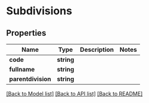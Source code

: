 # Subdivisions

## Properties
Name | Type | Description | Notes
------------ | ------------- | ------------- | -------------
**code** | **string** |  | 
**fullname** | **string** |  | 
**parentdivision** | **string** |  | 

[[Back to Model list]](../README.md#documentation-for-models) [[Back to API list]](../README.md#documentation-for-api-endpoints) [[Back to README]](../README.md)


